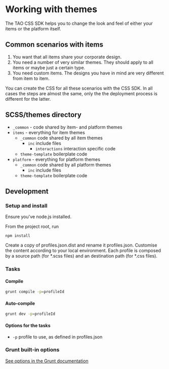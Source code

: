 # Working with themes
The TAO CSS SDK helps you to change the look and feel of either your items or the platform itself.

## Common scenarios with items

1. You want that all items share your corporate design.
2. You need a number of very similar themes. They should apply to all items or maybe just a certain type.
3. You need custom items. The designs you have in mind are very different from item to item.

You can create the CSS for all these scenarios with the CSS SDK. In all cases the steps are almost the same, only the the deployment process is different for the latter.



## SCSS/themes directory
* `_common` - code shared by item- and platform	themes
* `items` - everything for item themes
	* `_common` code shared by all item themes
		* `inc` include files
			* `interactions` interaction specific code
	* `theme-template` boilerplate code	
* `platform` - everything for platform themes
	* `_common` code shared by all platform themes
		* `inc` include files
	* `theme-template` boilerplate code	


## Development

### Setup and install

Ensure you've node.js installed.

From the project root, run 

```
npm install
```

Create a copy of profiles.json.dist and rename it profiles.json.
Customise the content according to your local environment. Each profile is composed by a source path (for *.scss files) and an destination path (for *.css files). 

### Tasks

#### Compile

```sh
grunt compile -p=profileId
```

#### Auto-compile

```sh
grunt dev -p=profileId
```

#### Options for the tasks
- `-p` profile to use, as defined in profiles.json

### Grunt built-in options
[See options in the Grunt documentation](http://gruntjs.com/using-the-cli)

